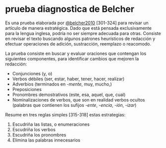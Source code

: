# prueba diagnostica de Belcher

Es una prueba elaborada por [@belcher2010](@belcher2010.md) [301-324] para revisar un artículo de manera estratégica. Dado que está pensada exclusivamente para la lengua inglesa, podría no ser siempre adecuada para otras. Consiste en revisar el texto buscando algunos patrones heurísticos de redacción y efectuar operaciones de adición, sustracción, reemplazo o reacomodo.

La prueba consiste en buscar y evaluar oraciones que contengan los siguientes componentes, para identificar cambios que mejoren la redacción:

* Conjunciones (y, o)
* Verbos débiles (ser, estar, haber, tener, hacer, realizar)
* Adverbios (terminados en *-mente*, muy, mucho,)
* Preposiciones
* Pronombres demostrativos (este, esa, aquel, que, cual)
* Nominalizaciones de verbos, que son en realidad verbos ocultos (palabras que contienen los sufijos *-ente*, *-encia*, *-ión*, *-izar*)

Resume en tres reglas simples [315-318] estas estrategias:

1. Escudriña las listas, o enumeraciones
1. Escudriña los verbos
1. Escudriña los pronombres
1. Elimina las palabras innecesarios
